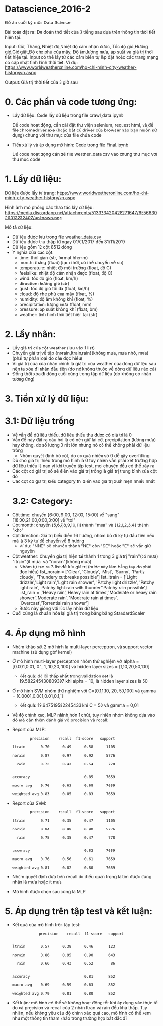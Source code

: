 # Datascience_2016-2
Đồ án cuối kỳ môn Data Science

Bài toán đặt ra: Dự đoán thời tiết của 3 tiếng sau dựa trên thông tin thời tiết hiện tại.

Input: Giờ, Tháng, Nhiệt độ,Nhiệt độ cảm nhận được, Tốc độ gió,Hướng gió,Gió giật,Độ che phủ của mây, Độ ẩm,lượng mưa, áp suất và giá trị thời tiết hiện tại. Input có thể lấy từ các cảm biến tự lắp đặt hoặc các trang mạng có cập nhật tình hình thời tiết. Ví dụ: https://www.worldweatheronline.com/ho-chi-minh-city-weather-history/vn.aspx

Output: Giá trị thời tiết của 3 giờ sau
# 0. Các phần và code tương ứng:
- Lấy dữ liệu:
    Code lấy dữ liệu trong file crawl_data.ipynb
    
    Để code hoạt động, cần cài đặt thư viện selenium, request html, và để file chromedriver.exe (hoặc bất cứ driver của browser nào bạn muốn sử dụng) chung với thư mục của file chứa code
    
- Tiền xử lý và áp dụng mô hình:
    Code trong file Final.ipynb
    
    Để code hoạt động cần để file weather_data.csv vào chung thư mục với thư mục code
# 1. Lấy dữ liệu:

Dữ liệu được lấy từ trang: https://www.worldweatheronline.com/ho-chi-minh-city-weather-history/vn.aspx

Hỉnh ảnh mô phỏng các thao tác lấy dữ liệu:
https://media.discordapp.net/attachments/513323420428271647/655663026313232407/unknown.png



Mô tả dữ liệu:
- Dữ liệu được lưu trong file weather_data.csv
- Dữ liệu được thu thập từ ngày 01/01/2017 đến 31/11/2019
- Dữ liệu gồm 12 cột 8512 dòng
- Ý nghĩa của các cột:
    - time: thời gian (str, format hh:mm)
    - month: tháng (float) (tạm thời, có thể chuyển về str)
    - temperature: nhiệt độ môi trường (float, độ C)
    - feelslike: nhiệt độ cảm nhận được (float, độ C)
    - wind: tốc độ gió (float, km/h)
    - direction: hướng gió (str)
    - gust: tốc độ gió tối đa (float, km/h)
    - cloud: độ che phủ của mây (float, %)
    - humidity: độ ẩm không khí (float, %)
    - precipitation: lượng mưa (float, mm)
    - pressure: áp suất không khí (float, bm)
    - weather: tình hình thời tiết hiện tại (str)   
# 2. Lấy nhãn:
- Lấy giá trị của cột weather (lưu vào 1 list)
- Chuyển giá trị về tập {norain,ltrain,rain}(không mưa, mưa nhỏ, mưa) (phải tự phân loại do cần đọc hiểu)
- Vì giá trị của của nhãn chính là giá trị của weather của dòng dữ liệu sau nên ta xóa đi nhãn đầu tiên (do nó không thuộc về dòng dữ liệu nào cả)
- Đồng thời xóa đi dòng cuối cùng trong tập dữ liệu (do không có nhãn tương ứng)
 
# 3. Tiền xử lý dữ liệu:
   # 3.1: Dữ liệu trống
    
- Về vấn đề dữ liệu thiếu, dữ liệu thiếu thu được có giá trị là 0
- Vắn đề này đặt ra câu hỏi là có nên giữ lại cột precipitation (lượng mưa) hay không, do số lượng 0 rất lớn nhưng nó có thể không phải dữ liệu trống
    - Nhóm quyết định bỏ cột, do có quá nhiều só 0 dễ gây overfitting 
- Dù cho giá trị thiếu trong mô hình là 0 tuy nhiên vẫn phải xét trường hợp dữ liệu thiếu là nan vì khi truyền tập test, mọi chuyện đều có thể xảy ra
- Các cột có giá trị số sẽ điền vào giá trị trống là giá trị trung bình của cột đó
- Các cột có giá trị kiểu category thì điền vào giá trị xuất hiện nhiều nhất
    # 3.2: Category:
- Cột time: chuyển [6:00, 9:00, 12:00, 15:00] về "sang" [18:00,21:00,0:00,3:00] về "toi"
- Cột month: chuyển [5,6,7,8,9,10,11] thành "mua" và [12,1,2,3,4] thành "kho"
- Cột direction: Giá trị biểu diễn 16 hướng, nhóm bỏ đi ký tự đầu tiên nếu mã là 3 ký tự để chuyển về 8 hướng 
    - Ví dụ: "NNE" sẽ chuyển thành "NE" còn "SE" hoặc "E" sẽ vẫn giữ nguyên
- Cột weather: Chuyển giá trị hiện tại thành 1 trong 3 giá trị "rain"(có mưa) "ltrain"(ít mưa) và "norain"(không mưa)
    - Nhóm tự tạo ra 3 list để lưu giá trị (bước này làm bằng tay do phải đọc hiểu)
        list_norain = ['Clear', 'Cloudy', 'Mist', 'Sunny', 'Partly cloudy', 'Thundery outbreaks possible']
        list_ltrain = ['Light drizzle','Light rain','Light rain shower', 'Patchy light drizzle', 'Patchy light rain', 'Patchy light rain with thunder','Patchy rain possible']
        list_rain = ['Heavy rain','Heavy rain at times','Moderate or heavy rain shower','Moderate rain', 'Moderate rain at times', 'Overcast','Torrential rain shower']
    - Bước này giống với lúc lấy nhãn dữ liệu
- Cuối cùng là chuẩn hóa lại giá trị trong bảng bằng StandardScaler
# 4. Áp dụng mô hình
- Nhóm khảo sát 2 mô hình là multi-layer perceptron, và support vector machine (sử dụng gbf kernel)
- Ở mô hình multi-layer perceptron nhóm thử nghiệm với alpha = [0.001,0.01, 0.1, 1, 10,20, 100] và hidden layer sizes = [1,10,20,50,100]
    - Kết quả: độ lỗi thấp nhất trong validation set là 19.582245430809397 khi alpha = 10, là hidden layer sizes là 50
- Ở mô hình SVM nhóm thử nghiệm với C=[0.1,1,10, 20, 50,100] và gamma  = [0.0001,0.001,0.01,0.1,1]
    - Kết quả: 19.647519582245433 khi C = 50 và gamma = 0,01
- Về độ chính xác, MLP nhỉnh hơn 1 chút, tuy nhiên nhóm không dựa vào đó mà cần thêm đánh giá về precision và recall:
- Report của MLP:

              precision    recall  f1-score   support

      ltrain       0.70      0.49      0.58      1105
      
      norain       0.87      0.97      0.92      5776
      
        rain       0.72      0.43      0.54       778


      accuracy                         0.85      7659
    
      macro avg    0.76      0.63      0.68      7659
   
      weighted avg 0.83      0.85      0.83      7659

- Report của SVM:

              precision    recall  f1-score   support

      ltrain       0.71      0.35      0.47      1105
      
      norain       0.84      0.98      0.90      5776
      
        rain       0.75      0.35      0.47       778


      accuracy                         0.82      7659
    
      macro avg    0.76      0.56      0.61      7659
    
      weighted avg 0.81      0.82      0.80      7659

- Nhóm quyết định dựa trên recall do điều quan trọng là tìm được đúng nhãn là mưa hoặc ít mưa
- Mô hinh được chọn sau cùng là MLP

# 5. Áp dụng trên tập test và kết luận:
- Kết quả của mô hình trên tập test:
    
                  precision    recall  f1-score   support


      ltrain       0.57      0.38      0.46       123
      
      norain       0.86      0.95      0.90       643
      
        rain       0.66      0.43      0.52        86


      accuracy                         0.81       852
    
      macro avg    0.69      0.59      0.63       852
   
      weighted avg 0.79      0.81      0.80       852

- Kết luận: mô hình có thể sẽ không hoạt động tốt khi áp dụng vào thực tế do cả precision và recall của 2 nhãn ltran và rain đều khá thấp. Tuy nhiên, nếu không yêu cầu độ chính xác quá cao, mô hình có thể xem như một thông tin tham khảo trong trường hợp bất đắc dĩ
